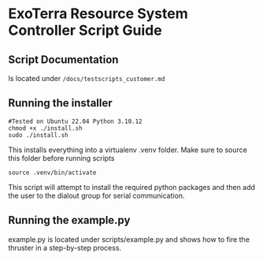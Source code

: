 # ExoTerra Resource System Controller Script Guide

## Script Documentation
Is located under `/docs/testscripts_customer.md`

## Running the installer
```
#Tested on Ubuntu 22.04 Python 3.10.12
chmod +x ./install.sh
sudo ./install.sh
```
This installs everything into a virtualenv .venv folder.  Make sure to source this folder before running scripts
```
source .venv/bin/activate
```

This script will attempt to install the required python packages and then add the user to the dialout group for serial 
communication.

## Running the example.py
example.py is located under scripts/example.py and shows how to fire the thruster in a step-by-step process.